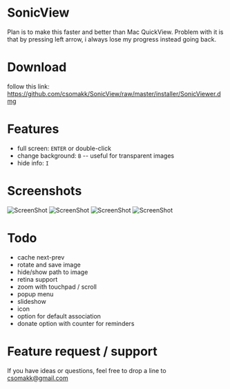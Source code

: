 # SonicView

Plan is to make this faster and better than Mac QuickView. Problem with it is that by pressing left arrow, i always lose my progress instead going back.

# Download

follow this link: https://github.com/csomakk/SonicView/raw/master/installer/SonicViewer.dmg

# Features
* full screen: `ENTER` or double-click
* change background: `B` -- useful for transparent images
* hide info: `I`

# Screenshots
![ScreenShot](https://raw.github.com/csomakk/SonicView/master/screenshots/boxing.png)
![ScreenShot](https://raw.github.com/csomakk/SonicView/master/screenshots/transparent1.png)
![ScreenShot](https://raw.github.com/csomakk/SonicView/master/screenshots/transparent2.png)
![ScreenShot](https://raw.github.com/csomakk/SonicView/master/screenshots/transparent3.png)

# Todo
* cache next-prev
* rotate and save image
* hide/show path to image
* retina support
* zoom with touchpad / scroll
* popup menu
* slideshow
* icon
* option for default association
* donate option with counter for reminders

# Feature request / support
If you have ideas or questions, feel free to drop a line to csomakk@gmail.com   
